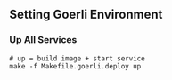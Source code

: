 ## Setting Goerli Environment

### Up All Services

```deploy contract on goerli
# up = build image + start service
make -f Makefile.goerli.deploy up
````
